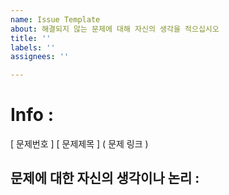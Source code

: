 ```yaml
---
name: Issue Template
about: 해결되지 않는 문제에 대해 자신의 생각을 적으십시오
title: ''
labels: ''
assignees: ''

---
```


# Info :
[ 문제번호 ] [ 문제제목 ] ( 문제 링크 )

## 문제에 대한 자신의 생각이나 논리 :
